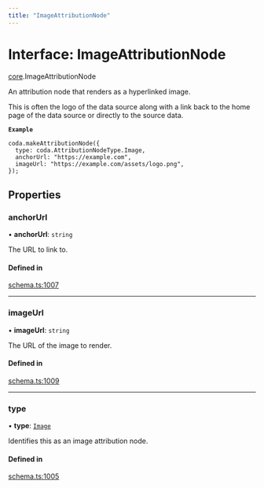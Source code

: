 ```yaml
---
title: "ImageAttributionNode"
---
```

# Interface: ImageAttributionNode

[core](../modules/core.md).ImageAttributionNode

An attribution node that renders as a hyperlinked image.

This is often the logo of the data source along with a link back to the home page
of the data source or directly to the source data.

**`Example`**

```
coda.makeAttributionNode({
  type: coda.AttributionNodeType.Image,
  anchorUrl: "https://example.com",
  imageUrl: "https://example.com/assets/logo.png",
});
```

## Properties

### anchorUrl

• **anchorUrl**: `string`

The URL to link to.

#### Defined in

[schema.ts:1007](https://github.com/coda/packs-sdk/blob/main/schema.ts#L1007)

___

### imageUrl

• **imageUrl**: `string`

The URL of the image to render.

#### Defined in

[schema.ts:1009](https://github.com/coda/packs-sdk/blob/main/schema.ts#L1009)

___

### type

• **type**: [`Image`](../enums/core.AttributionNodeType.md#image)

Identifies this as an image attribution node.

#### Defined in

[schema.ts:1005](https://github.com/coda/packs-sdk/blob/main/schema.ts#L1005)
